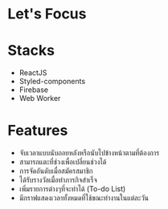 # Let's Focus
# Stacks 
 - ReactJS
 - Styled-components
 - Firebase
 - Web Worker
# Features 
 - จับเวลาแบบนับถอยหลังหรือนับไปข้างหน้าตามที่ต้องการ
 - สามารถแตะที่ช่วงเพื่อเปลี่ยนช่วงได้
 - การจัดอันดับเมื่อสมัครสมาชิก
 - ได้รับรางวัลเมื่อทำภารกิจสำเร็จ
 - เพิ่มรายการต่างๆที่จะทำได้ (To-do List)
 - มีกราฟแสดงเวลาทั้งหมดที่ใช้ขณะทำงานในแต่ละวัน
